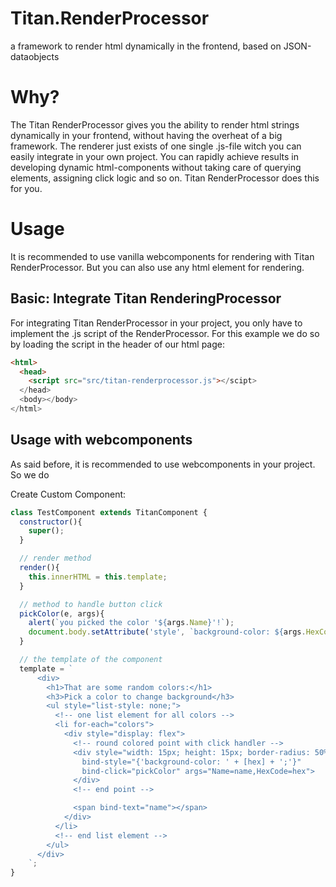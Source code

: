 # Titan.RenderProcessor
a framework to render html dynamically in the frontend, based on JSON-dataobjects

# Why?

The Titan RenderProcessor gives you the ability to render html strings dynamically in your frontend, without having the overheat of a big framework. The renderer just exists of one single .js-file witch you can easily integrate in your own project. You can rapidly achieve results in developing dynamic html-components without taking care of querying elements, assigning click logic and so on. Titan RenderProcessor does this for you.

# Usage

It is recommended to use vanilla webcomponents for rendering with Titan RenderProcessor. But you can also use any html element for rendering.

## Basic: Integrate Titan RenderingProcessor

For integrating Titan RenderProcessor in your project, you only have to implement the .js script of the RenderProcessor. For this example we do so by loading the script in the header of our html page:

``` html
<html>
  <head>
    <script src="src/titan-renderprocessor.js"></scipt>
  </head>
  <body></body>
</html>
```


## Usage with webcomponents

As said before, it is recommended to use webcomponents in your project. So we do 

Create Custom Component:

``` javascript
class TestComponent extends TitanComponent {
  constructor(){
    super();
  }

  // render method
  render(){
    this.innerHTML = this.template;
  }

  // method to handle button click
  pickColor(e, args){
    alert(`you picked the color '${args.Name}'!`);
    document.body.setAttribute('style', `background-color: ${args.HexCode};`);
  }

  // the template of the component
  template = `
      <div>
        <h1>That are some random colors:</h1>
        <h3>Pick a color to change background</h3>
        <ul style="list-style: none;">
          <!-- one list element for all colors -->
          <li for-each="colors">
            <div style="display: flex">
              <!-- round colored point with click handler -->
              <div style="width: 15px; height: 15px; border-radius: 50%; margin-right: 5px;"
                bind-style="{'background-color: ' + [hex] + ';'}"
                bind-click="pickColor" args="Name=name,HexCode=hex">
              </div>
              <!-- end point -->

              <span bind-text="name"></span>
            </div>
          </li>
          <!-- end list element -->
        </ul>
      </div>
    `;
}
```
